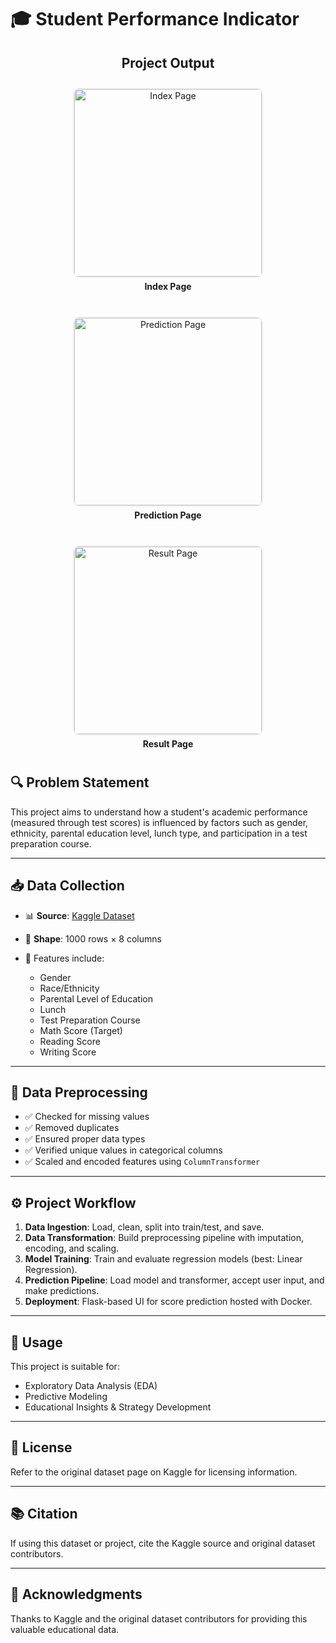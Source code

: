

# 🎓 Student Performance Indicator
<div align="center">
  <h2>Project Output</h2>
  <div style="display: flex; flex-wrap: wrap; justify-content: center; gap: 20px;">
    <figure style="margin: 10px;">
      <img src="https://github.com/SamyakAnand/Student-Performance-Indicator/blob/main/Images/index.png?raw=true" alt="Index Page" width="300" style="border:2px solid #eee; border-radius:10px;">
      <figcaption style="text-align: center; margin-top: 5px; font-weight: bold;">Index Page</figcaption>
    </figure>
    <figure style="margin: 10px;">
      <img src="https://github.com/SamyakAnand/Student-Performance-Indicator/blob/main/Images/home.png?raw=true" alt="Prediction Page" width="300" style="border:2px solid #eee; border-radius:10px;">
      <figcaption style="text-align: center; margin-top: 5px; font-weight: bold;">Prediction Page</figcaption>
    </figure>
    <figure style="margin: 10px;">
      <img src="https://github.com/SamyakAnand/Student-Performance-Indicator/blob/main/Images/result.png?raw=true" alt="Result Page" width="300" style="border:2px solid #eee; border-radius:10px;">
      <figcaption style="text-align: center; margin-top: 5px; font-weight: bold;">Result Page</figcaption>
    </figure>
  </div>
</div>


## 🔍 Problem Statement

This project aims to understand how a student's academic performance (measured through test scores) is influenced by factors such as gender, ethnicity, parental education level, lunch type, and participation in a test preparation course.

---

## 📥 Data Collection

* 📊 **Source**: [Kaggle Dataset](https://www.kaggle.com/datasets/spscientist/students-performance-in-exams?datasetId=74977)
* 🔢 **Shape**: 1000 rows × 8 columns
* 📁 Features include:

  * Gender
  * Race/Ethnicity
  * Parental Level of Education
  * Lunch
  * Test Preparation Course
  * Math Score (Target)
  * Reading Score
  * Writing Score

---

## 🧹 Data Preprocessing

* ✅ Checked for missing values
* ✅ Removed duplicates
* ✅ Ensured proper data types
* ✅ Verified unique values in categorical columns
* ✅ Scaled and encoded features using `ColumnTransformer`

---

## ⚙️ Project Workflow

1. **Data Ingestion**: Load, clean, split into train/test, and save.
2. **Data Transformation**: Build preprocessing pipeline with imputation, encoding, and scaling.
3. **Model Training**: Train and evaluate regression models (best: Linear Regression).
4. **Prediction Pipeline**: Load model and transformer, accept user input, and make predictions.
5. **Deployment**: Flask-based UI for score prediction hosted with Docker.

---

## 🔬 Usage

This project is suitable for:

* Exploratory Data Analysis (EDA)
* Predictive Modeling
* Educational Insights & Strategy Development

---

## 📜 License

Refer to the original dataset page on Kaggle for licensing information.

---

## 📚 Citation

If using this dataset or project, cite the Kaggle source and original dataset contributors.

---

## 🙏 Acknowledgments

Thanks to Kaggle and the original dataset contributors for providing this valuable educational data.


